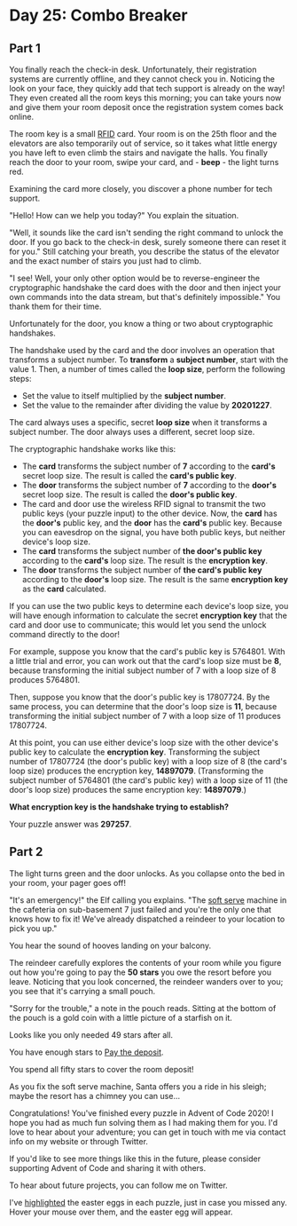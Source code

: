 # Day 25: Combo Breaker

## Part 1

You finally reach the check-in desk. Unfortunately, their registration systems are currently offline, and they cannot check you in. Noticing the look on your face, they quickly add that tech support is already on the way! They even created all the room keys this morning; you can take yours now and give them your room deposit once the registration system comes back online.

The room key is a small [RFID](https://en.wikipedia.org/wiki/Radio-frequency_identification) card. Your room is on the 25th floor and the elevators are also temporarily out of service, so it takes what little energy you have left to even climb the stairs and navigate the halls. You finally reach the door to your room, swipe your card, and - **beep** - the light turns red.

Examining the card more closely, you discover a phone number for tech support.

"Hello! How can we help you today?" You explain the situation.

"Well, it sounds like the card isn't sending the right command to unlock the door. If you go back to the check-in desk, surely someone there can reset it for you." Still catching your breath, you describe the status of the elevator and the exact number of stairs you just had to climb.

"I see! Well, your only other option would be to reverse-engineer the cryptographic handshake the card does with the door and then inject your own commands into the data stream, but that's definitely impossible." You thank them for their time.

Unfortunately for the door, you know a thing or two about cryptographic handshakes.

The handshake used by the card and the door involves an operation that transforms a subject number. To **transform** a **subject number**, start with the value 1. Then, a number of times called the **loop size**, perform the following steps:

* Set the value to itself multiplied by the **subject number**.
* Set the value to the remainder after dividing the value by **20201227**.

The card always uses a specific, secret **loop size** when it transforms a subject number. The door always uses a different, secret loop size.

The cryptographic handshake works like this:

* The **card** transforms the subject number of **7** according to the **card's** secret loop size. The result is called the **card's public key**.
* The **door** transforms the subject number of **7** according to the **door's** secret loop size. The result is called the **door's public key**.
* The card and door use the wireless RFID signal to transmit the two public keys (your puzzle input) to the other device. Now, the **card** has the **door's** public key, and the **door** has the **card's** public key. Because you can eavesdrop on the signal, you have both public keys, but neither device's loop size.
* The **card** transforms the subject number of **the door's public key** according to the **card's** loop size. The result is the **encryption key**.
* The **door** transforms the subject number of **the card's public key** according to the **door's** loop size. The result is the same **encryption key** as the **card** calculated.

If you can use the two public keys to determine each device's loop size, you will have enough information to calculate the secret **encryption key** that the card and door use to communicate; this would let you send the unlock command directly to the door!

For example, suppose you know that the card's public key is 5764801. With a little trial and error, you can work out that the card's loop size must be **8**, because transforming the initial subject number of 7 with a loop size of 8 produces 5764801.

Then, suppose you know that the door's public key is 17807724. By the same process, you can determine that the door's loop size is **11**, because transforming the initial subject number of 7 with a loop size of 11 produces 17807724.

At this point, you can use either device's loop size with the other device's public key to calculate the **encryption key**. Transforming the subject number of 17807724 (the door's public key) with a loop size of 8 (the card's loop size) produces the encryption key, **14897079**. (Transforming the subject number of 5764801 (the card's public key) with a loop size of 11 (the door's loop size) produces the same encryption key: **14897079**.)

**What encryption key is the handshake trying to establish?**

Your puzzle answer was **297257**.

## Part 2

The light turns green and the door unlocks. As you collapse onto the bed in your room, your pager goes off!

"It's an emergency!" the Elf calling you explains. "The [soft serve](https://en.wikipedia.org/wiki/Soft_serve) machine in the cafeteria on sub-basement 7 just failed and you're the only one that knows how to fix it! We've already dispatched a reindeer to your location to pick you up."

You hear the sound of hooves landing on your balcony.

The reindeer carefully explores the contents of your room while you figure out how you're going to pay the **50 stars** you owe the resort before you leave. Noticing that you look concerned, the reindeer wanders over to you; you see that it's carrying a small pouch.

"Sorry for the trouble," a note in the pouch reads. Sitting at the bottom of the pouch is a gold coin with a little picture of a starfish on it.

Looks like you only needed 49 stars after all.

You have enough stars to [Pay the deposit]().

You spend all fifty stars to cover the room deposit!

As you fix the soft serve machine, Santa offers you a ride in his sleigh; maybe the resort has a chimney you can use...

Congratulations! You've finished every puzzle in Advent of Code 2020! I hope you had as much fun solving them as I had making them for you. I'd love to hear about your adventure; you can get in touch with me via contact info on my website or through Twitter.

If you'd like to see more things like this in the future, please consider supporting Advent of Code and sharing it with others.

To hear about future projects, you can follow me on Twitter.

I've [highlighted]() the easter eggs in each puzzle, just in case you missed any. Hover your mouse over them, and the easter egg will appear.

